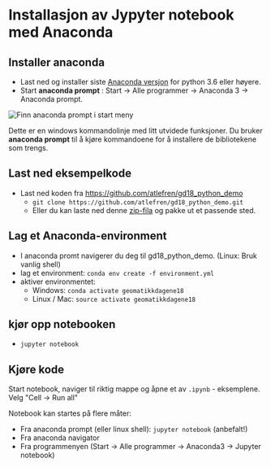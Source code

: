 # Installasjon av Jypyter notebook med Anaconda

## Installer anaconda
- Last ned og installer siste [Anaconda versjon](https://www.anaconda.com/download) for python 3.6 eller høyere. 
- Start **anaconda prompt** : Start -> Alle programmer -> Anaconda 3 -> Anaconda prompt. 

![Finn anaconda prompt i start meny](figures/finn-anaconda-prompt.png "Finn anaconda prompt i start meny")

Dette er en windows kommandolinje med litt utvidede funksjoner. Du bruker **anaconda prompt** til å kjøre kommandoene for å installere de bibliotekene som trengs.  


## Last ned eksempelkode
- Last ned koden fra https://github.com/atlefren/gd18_python_demo
    - ```git clone https://github.com/atlefren/gd18_python_demo.git```
    - Eller du kan laste ned denne [zip-fila](https://github.com/atlefren/gd18_python_demo/archive/master.zip) og pakke ut et passende sted. 

## Lag et Anaconda-environment 
- I anaconda promt navigerer du deg til gd18_python_demo. (Linux: Bruk vanlig shell)
- lag et environment: ```conda env create -f environment.yml```
- aktiver environmentet: 
    - Windows: ```conda activate geomatikkdagene18```
    - Linux / Mac: ```source activate geomatikkdagene18```
	
## kjør opp notebooken
- ```jupyter notebook```


## Kjøre kode
Start notebook, naviger til riktig mappe og åpne et av ```.ipynb``` - eksemplene. Velg "Cell -> Run all"

Notebook kan startes på flere måter: 
* Fra anaconda prompt (eller linux shell): ```jupyter notebook``` (anbefalt!)
* Fra anaconda navigator 
* Fra programmenyen (Start -> Alle programmer -> Anaconda3 -> Jupyter notebook)


